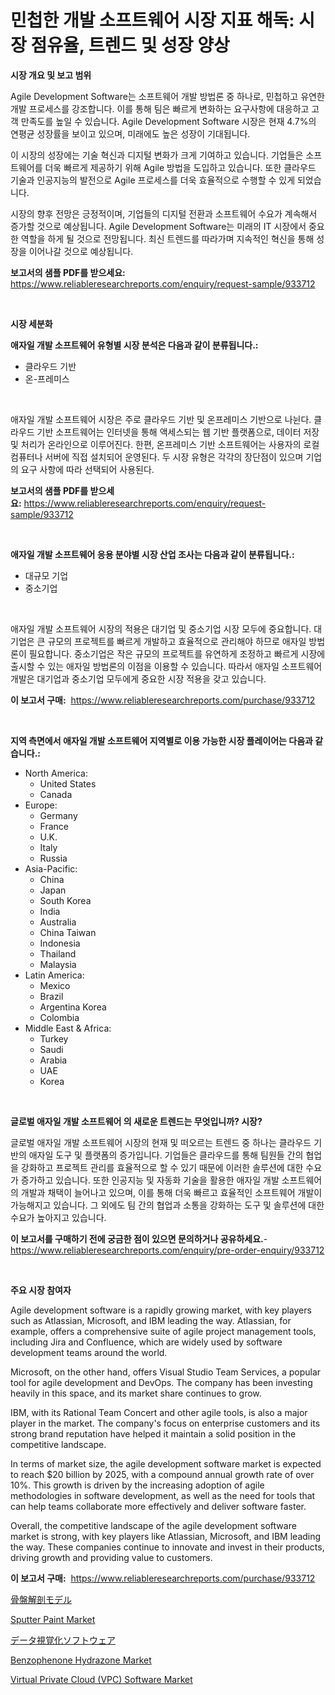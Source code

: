 <p><h1>민첩한 개발 소프트웨어 시장 지표 해독: 시장 점유율, 트렌드 및 성장 양상</h1></p><p><strong>시장 개요 및 보고 범위</strong></p>
<p><p>Agile Development Software는 소프트웨어 개발 방법론 중 하나로, 민첩하고 유연한 개발 프로세스를 강조합니다. 이를 통해 팀은 빠르게 변화하는 요구사항에 대응하고 고객 만족도를 높일 수 있습니다. Agile Development Software 시장은 현재 4.7%의 연평균 성장률을 보이고 있으며, 미래에도 높은 성장이 기대됩니다.</p><p>이 시장의 성장에는 기술 혁신과 디지털 변화가 크게 기여하고 있습니다. 기업들은 소프트웨어를 더욱 빠르게 제공하기 위해 Agile 방법을 도입하고 있습니다. 또한 클라우드 기술과 인공지능의 발전으로 Agile 프로세스를 더욱 효율적으로 수행할 수 있게 되었습니다.</p><p>시장의 향후 전망은 긍정적이며, 기업들의 디지털 전환과 소프트웨어 수요가 계속해서 증가할 것으로 예상됩니다. Agile Development Software는 미래의 IT 시장에서 중요한 역할을 하게 될 것으로 전망됩니다. 최신 트렌드를 따라가며 지속적인 혁신을 통해 성장을 이어나갈 것으로 예상됩니다.</p></p>
<p><strong>보고서의 샘플 PDF를 받으세요:</strong> <a href="https://www.reliableresearchreports.com/enquiry/request-sample/933712">https://www.reliableresearchreports.com/enquiry/request-sample/933712</a></p>
<p>&nbsp;</p>
<p><strong>시장 세분화</strong></p>
<p><strong>애자일 개발 소프트웨어 유형별 시장 분석은 다음과 같이 분류됩니다.:</strong></p>
<p><ul><li>클라우드 기반</li><li>온-프레미스</li></ul></p>
<p>&nbsp;</p>
<p><p>애자일 개발 소프트웨어 시장은 주로 클라우드 기반 및 온프레미스 기반으로 나뉜다. 클라우드 기반 소프트웨어는 인터넷을 통해 액세스되는 웹 기반 플랫폼으로, 데이터 저장 및 처리가 온라인으로 이루어진다. 한편, 온프레미스 기반 소프트웨어는 사용자의 로컬 컴퓨터나 서버에 직접 설치되어 운영된다. 두 시장 유형은 각각의 장단점이 있으며 기업의 요구 사항에 따라 선택되어 사용된다.</p></p>
<p><strong>보고서의 샘플 PDF를 받으세요:</strong>&nbsp;<a href="https://www.reliableresearchreports.com/enquiry/request-sample/933712">https://www.reliableresearchreports.com/enquiry/request-sample/933712</a></p>
<p>&nbsp;</p>
<p><strong> 애자일 개발 소프트웨어 응용 분야별 시장 산업 조사는 다음과 같이 분류됩니다.:</strong></p>
<p><ul><li>대규모 기업</li><li>중소기업</li></ul></p>
<p>&nbsp;</p>
<p><p>애자일 개발 소프트웨어 시장의 적용은 대기업 및 중소기업 시장 모두에 중요합니다. 대기업은 큰 규모의 프로젝트를 빠르게 개발하고 효율적으로 관리해야 하므로 애자일 방법론이 필요합니다. 중소기업은 작은 규모의 프로젝트를 유연하게 조정하고 빠르게 시장에 출시할 수 있는 애자일 방법론의 이점을 이용할 수 있습니다. 따라서 애자일 소프트웨어 개발은 대기업과 중소기업 모두에게 중요한 시장 적용을 갖고 있습니다.</p></p>
<p><strong>이 보고서 구매:</strong>&nbsp; <a href="https://www.reliableresearchreports.com/purchase/933712">https://www.reliableresearchreports.com/purchase/933712</a></p>
<p>&nbsp;</p>
<p><strong>지역 측면에서 애자일 개발 소프트웨어 지역별로 이용 가능한 시장 플레이어는 다음과 같습니다.:</strong></p>
<p><ul>
    <li>
        North America:
        <ul>
            <li>United States</li>
            <li>Canada</li>
        </ul>
    </li>
    <li>
        Europe:
        <ul>
            <li>Germany</li>
            <li>France</li>
            <li>U.K.</li>
            <li>Italy</li>
            <li>Russia</li>
        </ul>
    </li>
    <li>
        Asia-Pacific:
        <ul>
            <li>China</li>
            <li>Japan</li>
            <li>South Korea</li>
            <li>India</li>
            <li>Australia</li>
            <li>China Taiwan</li>
            <li>Indonesia</li>
            <li>Thailand</li>
            <li>Malaysia</li>
        </ul>
    </li>
    <li>
        Latin America:
        <ul>
            <li>Mexico</li>
            <li>Brazil</li>
            <li>Argentina Korea</li>
            <li>Colombia</li>
        </ul>
    </li>
    <li>
        Middle East & Africa:
        <ul>
            <li>Turkey</li>
            <li>Saudi</li>
            <li>Arabia</li>
            <li>UAE</li>
            <li>Korea</li>
        </ul>
    </li>
    </ul></p>
<p>&nbsp;</p>
<p><strong>글로벌 애자일 개발 소프트웨어 의 새로운 트렌드는 무엇입니까? 시장?</strong></p>
<p><p>글로벌 애자일 개발 소프트웨어 시장의 현재 및 떠오르는 트렌드 중 하나는 클라우드 기반의 애자일 도구 및 플랫폼의 증가입니다. 기업들은 클라우드를 통해 팀원들 간의 협업을 강화하고 프로젝트 관리를 효율적으로 할 수 있기 때문에 이러한 솔루션에 대한 수요가 증가하고 있습니다. 또한 인공지능 및 자동화 기술을 활용한 애자일 개발 소프트웨어의 개발과 채택이 늘어나고 있으며, 이를 통해 더욱 빠르고 효율적인 소프트웨어 개발이 가능해지고 있습니다. 그 외에도 팀 간의 협업과 소통을 강화하는 도구 및 솔루션에 대한 수요가 높아지고 있습니다.</p></p>
<p><strong>이 보고서를 구매하기 전에 궁금한 점이 있으면 문의하거나 공유하세요.</strong>- <a href="https://www.reliableresearchreports.com/enquiry/pre-order-enquiry/933712">https://www.reliableresearchreports.com/enquiry/pre-order-enquiry/933712</a></p>
<p>&nbsp;</p>
<p><strong>주요 시장 참여자</strong></p>
<p><p>Agile development software is a rapidly growing market, with key players such as Atlassian, Microsoft, and IBM leading the way. Atlassian, for example, offers a comprehensive suite of agile project management tools, including Jira and Confluence, which are widely used by software development teams around the world.</p><p>Microsoft, on the other hand, offers Visual Studio Team Services, a popular tool for agile development and DevOps. The company has been investing heavily in this space, and its market share continues to grow.</p><p>IBM, with its Rational Team Concert and other agile tools, is also a major player in the market. The company's focus on enterprise customers and its strong brand reputation have helped it maintain a solid position in the competitive landscape.</p><p>In terms of market size, the agile development software market is expected to reach $20 billion by 2025, with a compound annual growth rate of over 10%. This growth is driven by the increasing adoption of agile methodologies in software development, as well as the need for tools that can help teams collaborate more effectively and deliver software faster.</p><p>Overall, the competitive landscape of the agile development software market is strong, with key players like Atlassian, Microsoft, and IBM leading the way. These companies continue to innovate and invest in their products, driving growth and providing value to customers.</p></p>
<p><strong>이 보고서 구매:</strong>&nbsp;&nbsp;<a href="https://www.reliableresearchreports.com/purchase/933712">https://www.reliableresearchreports.com/purchase/933712</a></p>
<p><p><a href="https://medium.com/@nikolaskirlin2023/2024%E5%B9%B4%E3%81%8B%E3%82%892031%E5%B9%B4%E3%81%BE%E3%81%A7%E3%81%AE%E6%9C%9F%E9%96%93%E3%81%AB%E4%BA%88%E6%B8%AC%E3%81%95%E3%82%8C%E3%82%8B%E9%AA%A8%E7%9B%A4%E8%A7%A3%E5%89%96%E3%83%A2%E3%83%87%E3%83%AB%E5%B8%82%E5%A0%B4%E5%88%86%E6%9E%90%E3%81%A8%E3%82%B5%E3%82%A4%E3%82%BA%E4%BA%88%E6%B8%AC-48d177e3a547">骨盤解剖モデル</a></p><p><a href="https://meowing-canidae-761.notion.site/Sputter-Paint-Market-Research-Report-Forecasted-for-Period-from-2024-2031-by-Market-Type-Market--c6bdcf04e54f4db38935eba0eb18761b">Sputter Paint Market</a></p><p><a href="https://github.com/vhemk0794148/Market-Research-Report-List-1/blob/main/1641930184081.md">データ視覚化ソフトウェア</a></p><p><a href="https://view.publitas.com/reportprime-1/benzophenone-hydrazone-market-research-report-the-key-to-successful-business-strategy-forecasted-for-period-from-2024-2031/">Benzophenone Hydrazone Market</a></p><p><a href="https://github.com/joannesouthgate/Market-Research-Report-List-2/blob/main/virtual-private-cloud-vpc-software-market.md">Virtual Private Cloud (VPC) Software Market</a></p></p>
